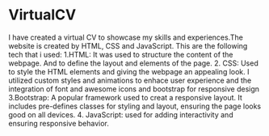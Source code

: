# VirtualCV
I have created a virtual CV to showcase my skills and experiences.The website is created by HTML, CSS and JavaScript. This are the following tech that i used: 
1.HTML: It was used to structure the content of the webpage. And to define the layout and elements of the page. 
2. CSS: Used to style the HTML elements and giving the webpage an appealing look. I utilized custom styles and animations to enhace user experience and the integration of font and awesome icons and bootstrap for responsive design 
3.Bootstrap: A popular framework used to creat a responsive layout. It includes pre-defines classes for styling and layout, ensuring the page looks good on all devices. 
4. JavaScript: used for adding interactivity and ensuring responsive behavior.
